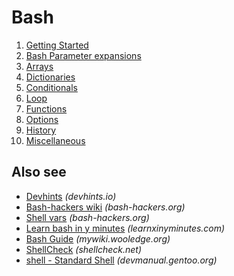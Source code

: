 # Bash

1. [Getting Started](Bash-Getting-Started.md)
2. [Bash Parameter expansions](Bash-Parameter-expansions.md)
3. [Arrays](Bash-Arrays.md)
3. [Dictionaries](Bash-Dictionaries.md)
3. [Conditionals](Bash-Conditionals.md)
3. [Loop](Bash-Loop.md)
3. [Functions](Bash-Functions.md)
3. [Options](Bash-Options.md)
3. [History](Bash-History.md)
3. [Miscellaneous](Bash-Miscellaneous.md)

## Also see
* [Devhints](https://devhints.io/bash) _(devhints.io)_
* [Bash-hackers wiki](http://wiki.bash-hackers.org/) _(bash-hackers.org)_
* [Shell vars](http://wiki.bash-hackers.org/syntax/shellvars) _(bash-hackers.org)_
* [Learn bash in y minutes](https://learnxinyminutes.com/docs/bash/) _(learnxinyminutes.com)_
* [Bash Guide](http://mywiki.wooledge.org/BashGuide) _(mywiki.wooledge.org)_
* [ShellCheck](https://www.shellcheck.net/) _(shellcheck.net)_
* [shell - Standard Shell](https://devmanual.gentoo.org/tools-reference/bash/index.html) _(devmanual.gentoo.org)_
